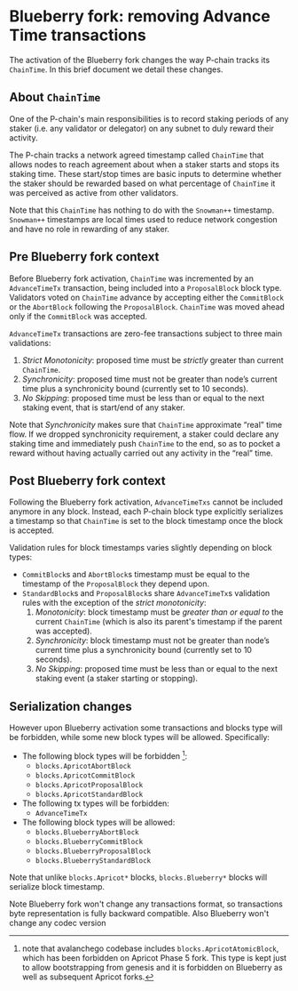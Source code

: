 # Blueberry fork: removing Advance Time transactions

The activation of the Blueberry fork changes the way P-chain tracks its `ChainTime`. In this brief document we detail these changes.

## About `ChainTime`

One of the P-chain's main responsibilities is to record staking periods of any staker (i.e. any validator or delegator) on any subnet to duly reward their activity.

The P-chain tracks a network agreed timestamp called `ChainTime` that allows nodes to reach agreement about when a staker starts and stops its staking time. These start/stop times are basic inputs to determine whether the staker should be rewarded based on what percentage of `ChainTime` it was perceived as active from other validators.

Note that this `ChainTime` has nothing to do with the `Snowman++` timestamp. `Snowman++` timestamps are local times used to reduce network congestion and have no role in rewarding of any staker.

## Pre Blueberry fork context

Before Blueberry fork activation, `ChainTime` was incremented by an `AdvanceTimeTx` transaction, being included into a `ProposalBlock` block type. Validators voted on `ChainTime` advance by accepting either the `CommitBlock` or the `AbortBlock` following the `ProposalBlock`. `ChainTime` was moved ahead only if the `CommitBlock` was accepted.

`AdvanceTimeTx` transactions are zero-fee transactions subject to three main validations:

1. *Strict Monotonicity*: proposed time must be *strictly* greater than current `ChainTime`.
2. *Synchronicity*: proposed time must not be greater than node’s current time plus a synchronicity bound (currently set to 10 seconds).
3. *No Skipping*: proposed time must be less than or equal to the next staking event, that is start/end of any staker.

Note that *Synchronicity* makes sure that `ChainTime` approximate “real” time flow. If we dropped synchronicity requirement, a staker could declare any staking time and immediately push `ChainTime` to the end, so as to pocket a reward without having actually carried out any activity in the “real” time.

## Post Blueberry fork context

Following the Blueberry fork activation, `AdvanceTimeTxs` cannot be included anymore in any block. Instead, each P-chain block type explicitly serializes a timestamp so that `ChainTime` is set to the block timestamp once the block is accepted.

Validation rules for block timestamps varies slightly depending on block types:

* `CommitBlock`s and `AbortBlock`s timestamp must be equal to the timestamp of the `ProposalBlock` they depend upon.
* `StandardBlock`s and `ProposalBlock`s share `AdvanceTimeTx`s validation rules with the exception of the *strict monotonicity*:
  1. *Monotonicity*: block timestamp must be *greater than or equal to* the current `ChainTime` (which is also its parent's timestamp if the parent was accepted).
  2. *Synchronicity*: block timestamp must not be greater than node’s current time plus a synchronicity bound (currently set to 10 seconds).
  3. *No Skipping*: proposed time must be less than or equal to the next staking event (a staker starting or stopping).

## Serialization changes

However upon Blueberry activation some transactions and blocks type will be forbidden, while some new block types will be allowed. Specifically:

* The following block types will be forbidden [^1]:
  * `blocks.ApricotAbortBlock`
  * `blocks.ApricotCommitBlock`
  * `blocks.ApricotProposalBlock`
  * `blocks.ApricotStandardBlock`
* The following tx types will be forbidden:
  * `AdvanceTimeTx`
* The following block types will be allowed:
  * `blocks.BlueberryAbortBlock`
  * `blocks.BlueberryCommitBlock`
  * `blocks.BlueberryProposalBlock`
  * `blocks.BlueberryStandardBlock`

Note that unlike `blocks.Apricot*` blocks, `blocks.Blueberry*` blocks will serialize block timestamp.

Note Blueberry fork won't change any transactions format, so transactions byte representation is fully backward compatible. Also Blueberry won't change any codec version

[^1]: note that avalanchego codebase includes `blocks.ApricotAtomicBlock`, which has been forbidden on Apricot Phase 5 fork. This type is kept just to allow bootstrapping from genesis and it is forbidden on Blueberry as well as subsequent Apricot forks.
